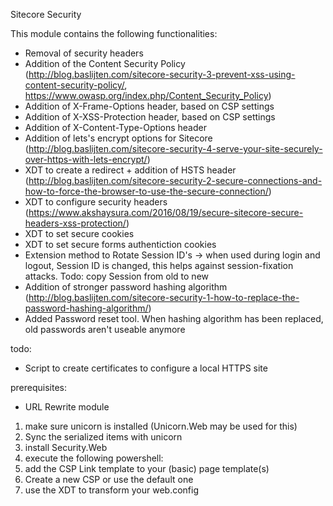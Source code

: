 Sitecore Security

This module contains the following functionalities:

* Removal of security headers
* Addition of the Content Security Policy (http://blog.baslijten.com/sitecore-security-3-prevent-xss-using-content-security-policy/, https://www.owasp.org/index.php/Content_Security_Policy)
* Addition of X-Frame-Options header, based on CSP settings
* Addition of X-XSS-Protection header, based on CSP settings
* Addition of X-Content-Type-Options header
* Addition of lets's encrypt options for Sitecore (http://blog.baslijten.com/sitecore-security-4-serve-your-site-securely-over-https-with-lets-encrypt/)
* XDT to create a redirect + addition of HSTS header (http://blog.baslijten.com/sitecore-security-2-secure-connections-and-how-to-force-the-browser-to-use-the-secure-connection/)
* XDT to configure security headers (https://www.akshaysura.com/2016/08/19/secure-sitecore-secure-headers-xss-protection/)
* XDT to set secure cookies
* XDT to set secure forms authentiction cookies
* Extension method to Rotate Session ID's -> when used during login and logout, Session ID is changed, this helps against session-fixation attacks. Todo: copy Session from old to new
* Addition of stronger password hashing algorithm (http://blog.baslijten.com/sitecore-security-1-how-to-replace-the-password-hashing-algorithm/) 
* Added Password reset tool. When hashing algorithm has been replaced, old passwords aren't useable anymore

todo:
* Script to create certificates to configure a local HTTPS site

prerequisites:
* URL Rewrite module

1) make sure unicorn is installed (Unicorn.Web may be used for this)
2) Sync the serialized items with unicorn
3) install Security.Web
4) execute the following powershell:
5) add the CSP Link template to your (basic) page template(s)
6) Create a new CSP or use  the default one
7) use the XDT to transform your web.config 



